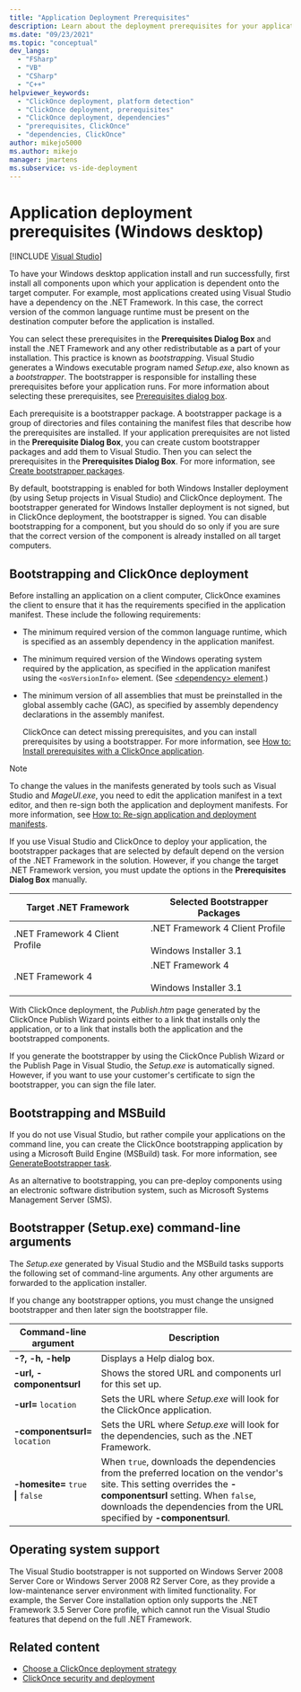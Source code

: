 ```yaml
---
title: "Application Deployment Prerequisites"
description: Learn about the deployment prerequisites for your applications, including using the Prerequisites Dialog Box and bootstrapper packages.
ms.date: "09/23/2021"
ms.topic: "conceptual"
dev_langs:
  - "FSharp"
  - "VB"
  - "CSharp"
  - "C++"
helpviewer_keywords:
  - "ClickOnce deployment, platform detection"
  - "ClickOnce deployment, prerequisites"
  - "ClickOnce deployment, dependencies"
  - "prerequisites, ClickOnce"
  - "dependencies, ClickOnce"
author: mikejo5000
ms.author: mikejo
manager: jmartens
ms.subservice: vs-ide-deployment
---
```

# Application deployment prerequisites (Windows desktop)

 [!INCLUDE [Visual Studio](~/includes/applies-to-version/vs-windows-only.md)]

To have your Windows desktop application install and run successfully, first install all components upon which your application is dependent onto the target computer. For example, most applications created using Visual Studio have a dependency on the .NET Framework. In this case, the correct version of the common language runtime must be present on the destination computer before the application is installed.

You can select these prerequisites in the **Prerequisites Dialog Box** and install the .NET Framework and any other redistributable as a part of your installation. This practice is known as *bootstrapping*. Visual Studio generates a Windows executable program named *Setup.exe*, also known as a *bootstrapper*. The bootstrapper is responsible for installing these prerequisites before your application runs. For more information about selecting these prerequisites, see [Prerequisites dialog box](../ide/reference/prerequisites-dialog-box.md).

Each prerequisite is a bootstrapper package. A bootstrapper package is a group of directories and files containing the manifest files that describe how the prerequisites are installed. If your application prerequisites are not listed in the **Prerequisite Dialog Box**, you can create custom bootstrapper packages and add them to Visual Studio. Then you can select the prerequisites in the **Prerequisites Dialog Box**. For more information, see [Create bootstrapper packages](../deployment/creating-bootstrapper-packages.md).

By default, bootstrapping is enabled for both Windows Installer deployment (by using Setup projects in Visual Studio) and ClickOnce deployment. The bootstrapper generated for Windows Installer deployment is not signed, but in ClickOnce deployment, the bootstrapper is signed. You can disable bootstrapping for a component, but you should do so only if you are sure that the correct version of the component is already installed on all target computers.

## Bootstrapping and ClickOnce deployment
 Before installing an application on a client computer, ClickOnce examines the client to ensure that it has the requirements specified in the application manifest. These include the following requirements:

- The minimum required version of the common language runtime, which is specified as an assembly dependency in the application manifest.

- The minimum required version of the Windows operating system required by the application, as specified in the application manifest using the `<osVersionInfo>` element. (See [\<dependency> element](../deployment/dependency-element-clickonce-application.md).)

- The minimum version of all assemblies that must be preinstalled in the global assembly cache (GAC), as specified by assembly dependency declarations in the assembly manifest.

  ClickOnce can detect missing prerequisites, and you can install prerequisites by using a bootstrapper. For more information, see [How to: Install prerequisites with a ClickOnce application](../deployment/how-to-install-prerequisites-with-a-clickonce-application.md).

> [!NOTE]
> To change the values in the manifests generated by tools such as Visual Studio and *MageUI.exe*, you need to edit the application manifest in a text editor, and then re-sign both the application and deployment manifests. For more information, see [How to: Re-sign application and deployment manifests](../deployment/how-to-re-sign-application-and-deployment-manifests.md).

 If you use Visual Studio and ClickOnce to deploy your application, the bootstrapper packages that are selected by default depend on the version of the .NET Framework in the solution. However, if you change the target .NET Framework version, you must update the options in the **Prerequisites Dialog Box** manually.

|Target .NET Framework|Selected Bootstrapper Packages|
|---------------------------|------------------------------------|
|.NET Framework 4 Client Profile|.NET Framework 4 Client Profile<br /><br /> Windows Installer 3.1|
|.NET Framework 4|.NET Framework 4<br /><br /> Windows Installer 3.1|

 With ClickOnce deployment, the *Publish.htm* page generated by the ClickOnce Publish Wizard points either to a link that installs only the application, or to a link that installs both the application and the bootstrapped components.

 If you generate the bootstrapper by using the ClickOnce Publish Wizard or the Publish Page in Visual Studio, the *Setup.exe* is automatically signed. However, if you want to use your customer's certificate to sign the bootstrapper, you can sign the file later.

## Bootstrapping and MSBuild
 If you do not use Visual Studio, but rather compile your applications on the command line, you can create the ClickOnce bootstrapping application by using a Microsoft Build Engine (MSBuild) task. For more information, see [GenerateBootstrapper task](../msbuild/generatebootstrapper-task.md).

 As an alternative to bootstrapping, you can pre-deploy components using an electronic software distribution system, such as Microsoft Systems Management Server (SMS).

## Bootstrapper (Setup.exe) command-line arguments
 The *Setup.exe* generated by Visual Studio and the MSBuild tasks supports the following set of command-line arguments. Any other arguments are forwarded to the application installer.

 If you change any bootstrapper options, you must change the unsigned bootstrapper and then later sign the bootstrapper file.

| Command-line argument | Description |
| - | - |
| **-?, -h, -help** | Displays a Help dialog box. |
| **-url, -componentsurl** | Shows the stored URL and components url for this set up. |
| **-url=** `location` | Sets the URL where *Setup.exe* will look for the ClickOnce application. |
| **-componentsurl=** `location` | Sets the URL where *Setup.exe* will look for the dependencies, such as the .NET Framework. |
| **-homesite=** `true` **&#124;** `false` | When `true`, downloads the dependencies from the preferred location on the vendor's site. This setting overrides the **-componentsurl** setting. When `false`, downloads the dependencies from the URL specified by **-componentsurl**. |

## Operating system support
 The Visual Studio bootstrapper is not supported on Windows Server 2008 Server Core or Windows Server 2008 R2 Server Core, as they provide a low-maintenance server environment with limited functionality. For example, the Server Core installation option only supports the .NET Framework 3.5 Server Core profile, which cannot run the Visual Studio features that depend on the full .NET Framework.

## Related content
- [Choose a ClickOnce deployment strategy](../deployment/choosing-a-clickonce-deployment-strategy.md)
- [ClickOnce security and deployment](../deployment/clickonce-security-and-deployment.md)